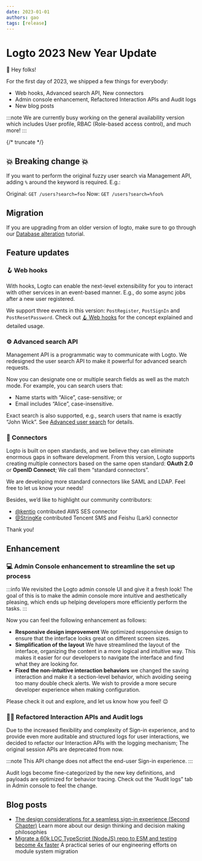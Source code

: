 ```yaml
---
date: 2023-01-01
authors: gao
tags: [release]
---
```


# Logto 2023 New Year Update

🙋 Hey folks!

For the first day of 2023, we shipped a few things for everybody:

- Web hooks, Advanced search API, New connectors
- Admin console enhancement, Refactored Interaction APIs and Audit logs
- New blog posts

:::note
We are currently busy working on the general availability version which includes User profile, RBAC (Role-based access control), and much more!
:::

{/* truncate */}

## 💥 Breaking change 💥

If you want to perform the original fuzzy user search via Management API, adding `%` around the keyword is required. E.g.:

Original: `GET /users?search=foo`
Now: `GET /users?search=%foo%`

## Migration

If you are upgrading from an older version of logto, make sure to go through our [Database alteration](https://docs.logto.io/docs/references/using-cli/database-alteration) tutorial.

## Feature updates

### 🪝 Web hooks

With hooks, Logto can enable the next-level extensibility for you to interact with other services in an event-based manner. E.g., do some async jobs after a new user registered.

We support three events in this version: `PostRegister`, `PostSignIn` and `PostResetPassword`. Check out [🪝 Web hooks](https://docs.logto.io/docs/recipes/webhooks/) for the concept explained and detailed usage.

### ⚙️ Advanced search API

Management API is a programmatic way to communicate with Logto. We redesigned the user search API to make it powerful for advanced search requests.

Now you can designate one or multiple search fields as well as the match mode. For example, you can search users that:

- Name starts with “Alice”, case-sensitive; or
- Email includes “Alice”, case-insensitive.

Exact search is also supported, e.g., search users that name is exactly “John Wick”. See [Advanced user search](https://docs.logto.io/docs/recipes/interact-with-management-api/advanced-user-search) for details.

### 🔗 Connectors

Logto is built on open standards, and we believe they can eliminate enormous gaps in software development. From this version, Logto supports creating multiple connectors based on the same open standard: **OAuth 2.0** or **OpenID Connect**; We call them “standard connectors”.

We are developing more standard connectors like SAML and LDAP. Feel free to let us know your needs!

Besides, we’d like to highlight our community contributors:

- [@kentio](https://github.com/kentio) contributed AWS SES connector
- [@StringKe](https://github.com/StringKe) contributed Tencent SMS and Feishu (Lark) connector

Thank you!

## Enhancement

### 💻 Admin Console enhancement to streamline the set up process

:::info
We revisited the Logto admin console UI and give it a fresh look! The goal of this is to make the admin console more intuitive and aesthetically pleasing, which ends up helping developers more efficiently perform the tasks.
:::

Now you can feel the following enhancement as follows:

- **Responsive design improvement** We optimized responsive design to ensure that the interface looks great on different screen sizes.
- **Simplification of the layout** We have streamlined the layout of the interface, organizing the content in a more logical and intuitive way. This makes it easier for our developers to navigate the interface and find what they are looking for.
- **Fixed the non-intuitive interaction behaviors** we changed the saving interaction and make it a section-level behavior, which avoiding seeing too many double check alerts. We wish to provide a more secure developer experience when making configuration.

Please check it out and explore, and let us know how you feel! 😉

### 🧑‍🚀 Refactored Interaction APIs and Audit logs

Due to the increased flexibility and complexity of Sign-in experience, and to provide even more auditable and structured logs for user interactions, we decided to refactor our Interaction APIs with the logging mechanism; The original session APIs are deprecated from now.

:::note
This API change does not affect the end-user Sign-in experience.
:::

Audit logs become fine-categorized by the new key definitions, and payloads are optimized for behavior tracing. Check out the “Audit logs” tab in Admin console to feel the change.

## Blog posts

- [The design considerations for a seamless sign-in experience (Second Chapter)](https://silverhand.substack.com/p/the-design-considerations-for-a-seamless-2d4?utm_source=github-release) Learn more about our design thinking and decision making philosophies
- [Migrate a 60k LOC TypeScript (NodeJS) repo to ESM and testing become 4x faster](https://dev.to/gaosun/series/21132?utm_source=github-release) A practical series of our engineering efforts on module system migration
